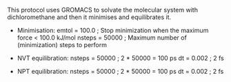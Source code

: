 This protocol uses GROMACS to solvate the molecular system with dichloromethane and then it minimises and equilibrates it.
- Minimisation: emtol  = 100.0         ; Stop minimization when the maximum force < 100.0 kJ/mol
                nsteps = 50000         ; Maximum number of (minimization) steps to perform
                
- NVT equilibration: nsteps = 50000    ; 2 * 50000 = 100 ps
                     dt     = 0.002    ; 2 fs

- NPT equilibration: nsteps = 50000    ; 2 * 50000 = 100 ps
                     dt     = 0.002    ; 2 fs
                     
